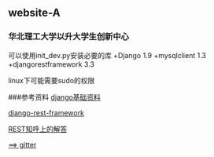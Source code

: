 ## website-A
### 华北理工大学以升大学生创新中心

可以使用init_dev.py安装必要的库
+Django 1.9
+mysqlclient 1.3
+djangorestframework 3.3

linux下可能需要sudo的权限

###参考资料
[django基础资料](https://docs.djangoproject.com/en/1.9/)

[django-rest-framework](http://www.django-rest-framework.org/)

[REST知呼上的解答](https://www.zhihu.com/question/28557115)

[ ==> gitter](https://gitter.im/guokeke/website-A?utm_source=share-link&utm_medium=link&utm_campaign=share-link)
